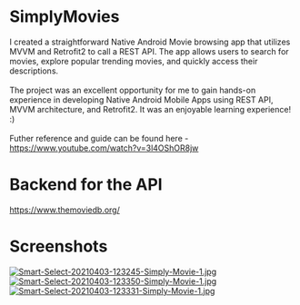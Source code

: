 # SimplyMovies

I created a straightforward Native Android Movie browsing app that utilizes MVVM and Retrofit2 to call a REST API. The app allows users to search for movies, explore popular trending movies, and quickly access their descriptions.
<br><br>
The project was an excellent opportunity for me to gain hands-on experience in developing Native Android Mobile Apps using REST API, MVVM architecture, and Retrofit2. It was an enjoyable learning experience! :)
<br><br>
Futher reference and guide can be found here - https://www.youtube.com/watch?v=3l4OShOR8jw

# Backend for the API 
https://www.themoviedb.org/
 
# Screenshots

[![Smart-Select-20210403-123245-Simply-Movie-1.jpg](https://i.postimg.cc/brpy8Ln1/Smart-Select-20210403-123245-Simply-Movie-1.jpg)](https://postimg.cc/wy48QX0B) [![Smart-Select-20210403-123350-Simply-Movie-1.jpg](https://i.postimg.cc/gjWJjmCX/Smart-Select-20210403-123350-Simply-Movie-1.jpg)](https://postimg.cc/Kk0FsSvx) [![Smart-Select-20210403-123331-Simply-Movie-1.jpg](https://i.postimg.cc/gJ9ctGkS/Smart-Select-20210403-123331-Simply-Movie-1.jpg)](https://postimg.cc/t15HYQ6W)


